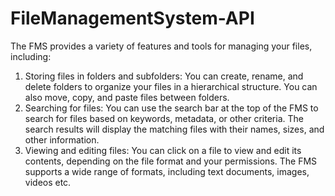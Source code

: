 # FileManagementSystem-API
The FMS provides a variety of features and tools for managing your files, including:

1. Storing files in folders and subfolders: You can create, rename, and delete folders to organize your files in a hierarchical structure. You can also move, copy, and paste files between folders.
2. Searching for files: You can use the search bar at the top of the FMS to search for files based on keywords, metadata, or other criteria. The search results will display the matching files with their names, sizes, and other information.
3. Viewing and editing files: You can click on a file to view and edit its contents, depending on the file format and your permissions. The FMS supports a wide range of formats, including text documents, images, videos etc.
